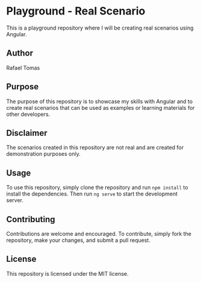 # Playground - Real Scenario

This is a playground repository where I will be creating real scenarios using Angular.

## Author
Rafael Tomas

## Purpose
The purpose of this repository is to showcase my skills with Angular and to create real scenarios that can be used as examples or learning materials for other developers.

## Disclaimer
The scenarios created in this repository are not real and are created for demonstration purposes only.

## Usage
To use this repository, simply clone the repository and run `npm install` to install the dependencies. Then run `ng serve` to start the development server.

## Contributing
Contributions are welcome and encouraged. To contribute, simply fork the repository, make your changes, and submit a pull request.

## License
This repository is licensed under the MIT license.
